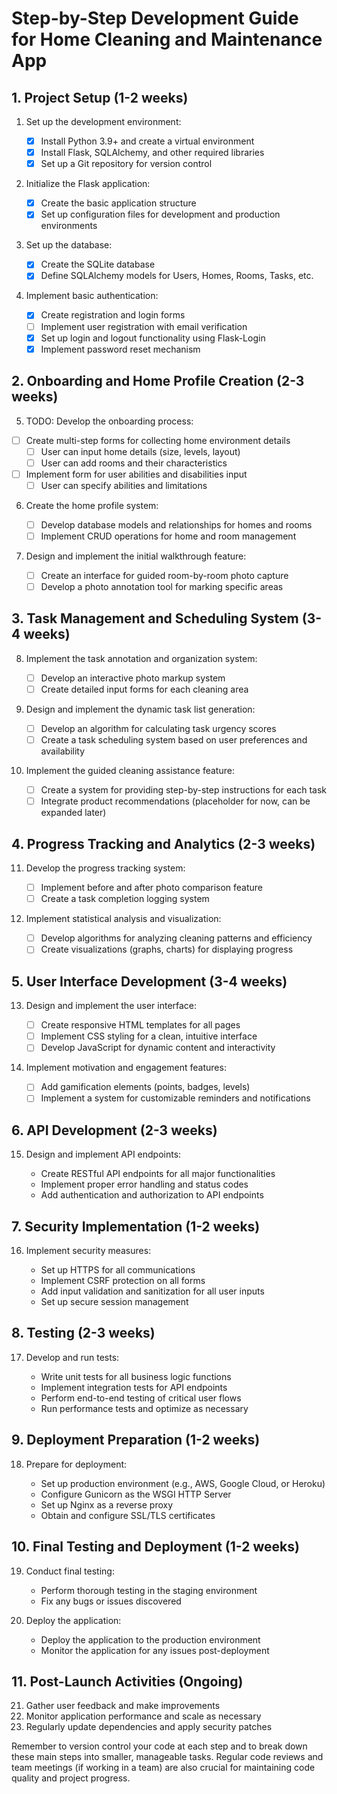 # Step-by-Step Development Guide for Home Cleaning and Maintenance App

## 1. Project Setup (1-2 weeks)

1. Set up the development environment:

   - [x] Install Python 3.9+ and create a virtual environment
   - [x] Install Flask, SQLAlchemy, and other required libraries
   - [x] Set up a Git repository for version control
2. Initialize the Flask application:

   - [x] Create the basic application structure
   - [x] Set up configuration files for development and production environments
3. Set up the database:

   - [x] Create the SQLite database
   - [x] Define SQLAlchemy models for Users, Homes, Rooms, Tasks, etc.
4. Implement basic authentication:

   - [x] Create registration and login forms
   - [ ] Implement user registration with email verification
   - [x] Set up login and logout functionality using Flask-Login
   - [x] Implement password reset mechanism

## 2. Onboarding and Home Profile Creation (2-3 weeks)

5. TODO: Develop the onboarding process:

- [ ] Create multi-step forms for collecting home environment details
    - [ ] User can input home details (size, levels, layout)
    - [ ] User can add rooms and their characteristics
- [ ] Implement form for user abilities and disabilities input
    - [ ] User can specify abilities and limitations

6. Create the home profile system:

   - [ ] Develop database models and relationships for homes and rooms
   - [ ] Implement CRUD operations for home and room management
7. Design and implement the initial walkthrough feature:

   - [ ] Create an interface for guided room-by-room photo capture
   - [ ] Develop a photo annotation tool for marking specific areas

## 3. Task Management and Scheduling System (3-4 weeks)

8. Implement the task annotation and organization system:

   - [ ] Develop an interactive photo markup system
   - [ ] Create detailed input forms for each cleaning area
9. Design and implement the dynamic task list generation:

   - [ ] Develop an algorithm for calculating task urgency scores
   - [ ] Create a task scheduling system based on user preferences and availability
10. Implement the guided cleaning assistance feature:

    - [ ] Create a system for providing step-by-step instructions for each task
    - [ ] Integrate product recommendations (placeholder for now, can be expanded later)

## 4. Progress Tracking and Analytics (2-3 weeks)

11. Develop the progress tracking system:

    - [ ] Implement before and after photo comparison feature
    - [ ] Create a task completion logging system
12. Implement statistical analysis and visualization:

    - [ ] Develop algorithms for analyzing cleaning patterns and efficiency
    - [ ] Create visualizations (graphs, charts) for displaying progress

## 5. User Interface Development (3-4 weeks)

13. Design and implement the user interface:

    - [ ] Create responsive HTML templates for all pages
    - [ ] Implement CSS styling for a clean, intuitive interface
    - [ ] Develop JavaScript for dynamic content and interactivity
14. Implement motivation and engagement features:

    - [ ] Add gamification elements (points, badges, levels)
    - [ ] Implement a system for customizable reminders and notifications

## 6. API Development (2-3 weeks)

15. Design and implement API endpoints:

    - Create RESTful API endpoints for all major functionalities
    - Implement proper error handling and status codes
    - Add authentication and authorization to API endpoints

## 7. Security Implementation (1-2 weeks)

16. Implement security measures:

    - Set up HTTPS for all communications
    - Implement CSRF protection on all forms
    - Add input validation and sanitization for all user inputs
    - Set up secure session management

## 8. Testing (2-3 weeks)

17. Develop and run tests:

    - Write unit tests for all business logic functions
    - Implement integration tests for API endpoints
    - Perform end-to-end testing of critical user flows
    - Run performance tests and optimize as necessary

## 9. Deployment Preparation (1-2 weeks)

18. Prepare for deployment:

    - Set up production environment (e.g., AWS, Google Cloud, or Heroku)
    - Configure Gunicorn as the WSGI HTTP Server
    - Set up Nginx as a reverse proxy
    - Obtain and configure SSL/TLS certificates

## 10. Final Testing and Deployment (1-2 weeks)

19. Conduct final testing:

    - Perform thorough testing in the staging environment
    - Fix any bugs or issues discovered
20. Deploy the application:

    - Deploy the application to the production environment
    - Monitor the application for any issues post-deployment

## 11. Post-Launch Activities (Ongoing)

21. Gather user feedback and make improvements
22. Monitor application performance and scale as necessary
23. Regularly update dependencies and apply security patches

Remember to version control your code at each step and to break down these main steps into smaller, manageable tasks. Regular code reviews and team meetings (if working in a team) are also crucial for maintaining code quality and project progress.